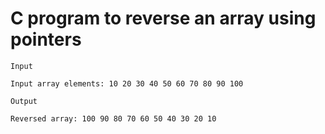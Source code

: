 # C program to reverse an array using pointers

```
Input

Input array elements: 10 20 30 40 50 60 70 80 90 100

Output

Reversed array: 100 90 80 70 60 50 40 30 20 10
```
